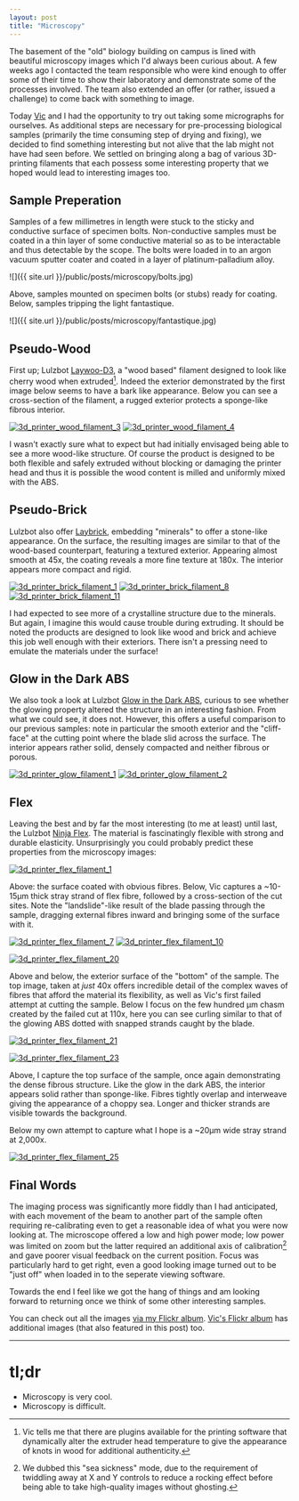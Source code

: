 ```yaml
---
layout: post
title: "Microscopy"
---
```


The basement of the "old" biology building on campus is lined with beautiful microscopy images which
I'd always been curious about. A few weeks ago I contacted the team responsible who were
kind enough to offer some of their time to show their laboratory and demonstrate some of the processes
involved. The team also extended an offer (or rather, issued a challenge) to come back with something
to image.

Today [Vic](https://harkness3d.wordpress.com) and I had the opportunity to try out taking some micrographs for ourselves.
As additional steps are necessary for pre-processing biological samples (primarily the time consuming
step of drying and fixing), we decided to find something interesting but not alive that the lab might
not have had seen before. We settled on bringing along a bag of various 3D-printing filaments that
each possess some interesting property that we hoped would lead to interesting images too.

## Sample Preperation
Samples of a few millimetres in length were stuck to the sticky and conductive surface of specimen bolts.
Non-conductive samples must be coated in a thin layer of some conductive material so as to be interactable
and thus detectable by the scope. The bolts were loaded in to an argon vacuum sputter coater and coated in a layer
of platinum-palladium alloy.

![]({{ site.url }}/public/posts/microscopy/bolts.jpg)

Above, samples mounted on specimen bolts (or stubs) ready for coating.  
Below, samples tripping the light fantastique.

![]({{ site.url }}/public/posts/microscopy/fantastique.jpg)


## Pseudo-Wood
First up; Lulzbot [Laywoo-D3](https://www.lulzbot.com/products/laywoo-d3-cherry-laywood-3mm-250g-coil-cc-products),
a "wood based" filament designed to look like cherry wood when extruded[^1]. Indeed the exterior demonstrated by
the first image below seems to have a bark like appearance. Below you can see a cross-section of the filament, a rugged
exterior protects a sponge-like fibrous interior.

<a href="https://www.flickr.com/photos/130574919@N07/17501902770" title="3d_printer_wood_filament_3 by Sam Nicholls, on Flickr"><img src="https://c4.staticflickr.com/8/7714/17501902770_b4bf125540_z.jpg" alt="3d_printer_wood_filament_3"></a>
<a href="https://www.flickr.com/photos/130574919@N07/17663121526" title="3d_printer_wood_filament_4 by Sam Nicholls, on Flickr"><img src="https://c2.staticflickr.com/6/5335/17663121526_0cf678065a.jpg" alt="3d_printer_wood_filament_4"></a>

I wasn't exactly sure what to expect but had initially envisaged being able to see a more wood-like
structure. Of course the product is designed to be both flexible and safely extruded without
blocking or damaging the printer head and thus it is possible the wood content is milled and uniformly
mixed with the ABS.

## Pseudo-Brick
Lulzbot also offer [Laybrick](https://www.lulzbot.com/products/laybrick-filament-3mm), embedding "minerals"
to offer a stone-like appearance. On the surface, the resulting images are similar to that of the wood-based
counterpart, featuring a textured exterior. Appearing almost smooth at 45x, the coating reveals a more
fine texture at 180x. The interior appears more compact and rigid.

<a href="https://www.flickr.com/photos/89981359@N08/17687208152" title="3d_printer_brick_filament_1 by Vic Harkness, on Flickr"><img src="https://c2.staticflickr.com/6/5452/17687208152_b9cb2e4ba4.jpg" alt="3d_printer_brick_filament_1"></a>
<a href="https://www.flickr.com/photos/130574919@N07/17066945254" title="3d_printer_brick_filament_8 by Sam Nicholls, on Flickr"><img src="https://c1.staticflickr.com/9/8765/17066945254_3196b078ec_z.jpg" alt="3d_printer_brick_filament_8"></a>
<a href="https://www.flickr.com/photos/130574919@N07/17069124483" title="3d_printer_brick_filament_11 by Sam Nicholls, on Flickr"><img src="https://c1.staticflickr.com/9/8813/17069124483_a703236296_z.jpg" alt="3d_printer_brick_filament_11"></a>

I had expected to see more of a crystalline structure due to the minerals. But again, I imagine this would
cause trouble during extruding. It should be noted the products are designed to look like wood and brick and achieve
this job well enough with their exteriors. There isn't a pressing need to emulate the materials under the surface!

## Glow in the Dark ABS
We also took a look at Lulzbot [Glow in the Dark ABS](https://www.lulzbot.com/products/abs-3mm-filament-1kg-reel),
curious to see whether the glowing property altered the structure in an interesting fashion. From what we could see,
it does not. However, this offers a useful comparison to our previous samples: note in particular the smooth exterior
and the "cliff-face" at the cutting point where the blade slid across the surface. The interior appears rather solid,
densely compacted and neither fibrous or porous.

<a href="https://www.flickr.com/photos/130574919@N07/17689436485" title="3d_printer_glow_filament_1 by Sam Nicholls, on Flickr"><img src="https://c2.staticflickr.com/6/5454/17689436485_38c51600ed_z.jpg" alt="3d_printer_glow_filament_1"></a>
<a href="https://www.flickr.com/photos/130574919@N07/17689661881" title="3d_printer_glow_filament_2 by Sam Nicholls, on Flickr"><img src="https://c1.staticflickr.com/9/8740/17689661881_9d3364aeaf_z.jpg" alt="3d_printer_glow_filament_2"></a>

## Flex
Leaving the best and by far the most interesting (to me at least) until last, the Lulzbot
[Ninja Flex](https://www.lulzbot.com/ninjaflex). The material is fascinatingly flexible with strong and durable elasticity.
Unsurprisingly you could probably predict these properties from the microscopy images:

<a href="https://www.flickr.com/photos/130574919@N07/17686975952" title="3d_printer_flex_filament_1 by Sam Nicholls, on Flickr"><img src="https://c2.staticflickr.com/6/5324/17686975952_f120693508_z.jpg" alt="3d_printer_flex_filament_1"></a>

Above: the surface coated with obvious fibres. Below, Vic captures a ~10-15µm thick stray strand of flex fibre, followed
by a cross-section of the cut sites. Note the "landslide"-like result of the blade
passing through the sample, dragging external fibres inward and bringing some of the surface with it.

<a href="https://www.flickr.com/photos/89981359@N08/17687423712" title="3d_printer_flex_filament_7 by Vic Harkness, on Flickr"><img src="https://c2.staticflickr.com/8/7729/17687423712_16504595b2.jpg" alt="3d_printer_flex_filament_7"></a>
<a href="https://www.flickr.com/photos/89981359@N08/17502357170" title="3d_printer_flex_filament_10 by Vic Harkness, on Flickr"><img src="https://c1.staticflickr.com/9/8879/17502357170_4a7d58ffca.jpg" alt="3d_printer_flex_filament_10"></a>

<a href="https://www.flickr.com/photos/130574919@N07/17069120663" title="3d_printer_flex_filament_20 by Sam Nicholls, on Flickr"><img src="https://c2.staticflickr.com/6/5465/17069120663_73b5fa130b_z.jpg" alt="3d_printer_flex_filament_20"></a>

Above and below, the exterior surface of the "bottom" of the sample. The top image, taken at *just* 40x offers
incredible detail of the complex waves of fibres that afford the material its flexibility, as well as Vic's first
failed attempt at cutting the sample. Below I focus on the few hundred µm chasm created by the failed
cut at 110x, here you can see curling similar to that of the glowing ABS dotted with snapped strands caught
by the blade.

<a href="https://www.flickr.com/photos/130574919@N07/17663125746" title="3d_printer_flex_filament_21 by Sam Nicholls, on Flickr"><img src="https://c4.staticflickr.com/8/7694/17663125746_5cdda7387b_z.jpg" alt="3d_printer_flex_filament_21"></a>

<a href="https://www.flickr.com/photos/130574919@N07/17689663971" title="3d_printer_flex_filament_23 by Sam Nicholls, on Flickr"><img src="https://c2.staticflickr.com/6/5465/17689663971_9a9cc759ea_z.jpg" alt="3d_printer_flex_filament_23"></a>

Above, I capture the top surface of the sample, once again demonstrating the dense fibrous structure. Like the
glow in the dark ABS, the interior appears solid rather than sponge-like. Fibres tightly overlap and interweave
giving the appearance of a choppy sea. Longer and thicker strands are visible towards the background.

Below my own attempt to capture what I hope is a ~20µm wide stray strand at 2,000x.

<a href="https://www.flickr.com/photos/130574919@N07/17689437455" title="3d_printer_flex_filament_25 by Sam Nicholls, on Flickr"><img src="https://c1.staticflickr.com/9/8709/17689437455_c0f0dba71c_z.jpg" alt="3d_printer_flex_filament_25"></a>

## Final Words
The imaging process was significantly more fiddly than I had anticipated, with each movement of the beam
to another part of the sample often requiring re-calibrating even to get a reasonable idea of what you
were now looking at. The microscope offered a low and high power mode; low power was limited on zoom
but the latter required an additional axis of calibration[^2] and gave
poorer visual feedback on the current position. Focus was particularly hard to get right, even a good looking
image turned out to be "just off" when loaded in to the seperate viewing software.

Towards the end I feel like we got the hang of things and am looking forward to returning once
we think of some other interesting samples.

You can check out all the images [via my Flickr album](https://flic.kr/s/aHskbCjxti). [Vic's Flickr album](https://flic.kr/s/aHskbBnAmt) has additional images (that also featured in this post) too.

* * *
# tl;dr
* Microscopy is very cool.
* Microscopy is difficult.

[^1]: Vic tells me that there are plugins available for the printing software that dynamically alter the extruder head temperature to give the appearance of knots in wood for additional authenticity.

[^2]: We dubbed this "sea sickness" mode, due to the requirement of twiddling away at X and Y controls to reduce a rocking effect before being able to take high-quality images without ghosting.
